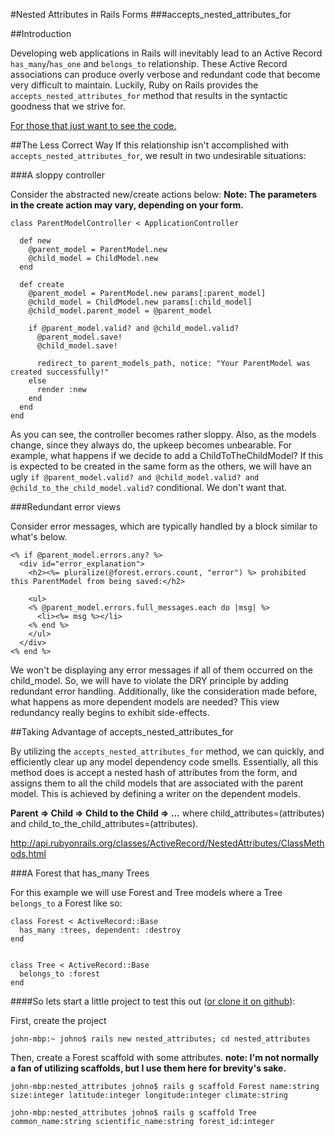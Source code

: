 #Nested Attributes in Rails Forms
###accepts\_nested\_attributes\_for

##Introduction

Developing web applications in Rails will inevitably lead to an Active Record `has_many`/`has_one` and `belongs_to` relationship. These Active Record associations can produce overly verbose and redundant code that become very difficult to maintain. Luckily, Ruby on Rails provides the `accepts_nested_attributes_for` method that results in the syntactic goodness that we strive for.  

[For those that just want to see the code.](https://github.com/johnotander/nested_attr)


##The Less Correct Way
If this relationship isn't accomplished with `accepts_nested_attributes_for`, we result in two undesirable situations:


###A sloppy controller

Consider the abstracted new/create actions below:
__Note: The parameters in the create action may vary, depending on your form.__

    class ParentModelController < ApplicationController
    
      def new
        @parent_model = ParentModel.new
        @child_model = ChildModel.new
      end
      
      def create
        @parent_model = ParentModel.new params[:parent_model]
        @child_model = ChildModel.new params[:child_model]
        @child_model.parent_model = @parent_model
        
        if @parent_model.valid? and @child_model.valid?
          @parent_model.save!
          @child_model.save!
          
          redirect_to parent_models_path, notice: "Your ParentModel was created successfully!"
        else
          render :new
        end
      end
    end



As you can see, the controller becomes rather sloppy. Also, as the models change, since they always do, the upkeep becomes unbearable.  For example, what happens if we decide to add a ChildToTheChildModel?  If this is expected to be created in the same form as the others, we will have an ugly `if @parent_model.valid? and @child_model.valid? and @child_to_the_child_model.valid?` conditional.  We don't want that.


###Redundant error views

Consider error messages, which are typically handled by a block similar to what's below.

    <% if @parent_model.errors.any? %>
      <div id="error_explanation">
        <h2><%= pluralize(@forest.errors.count, "error") %> prohibited this ParentModel from being saved:</h2>

        <ul>
        <% @parent_model.errors.full_messages.each do |msg| %>
          <li><%= msg %></li>
        <% end %>
        </ul>
      </div>
    <% end %>
    
We won't be displaying any error messages if all of them occurred on the child\_model. So, we will have to violate the DRY principle by adding redundant error handling. Additionally, like the consideration made before, what happens as more dependent models are needed? This view redundancy really begins to exhibit side-effects.



##Taking Advantage of accepts\_nested\_attributes\_for

By utilizing the `accepts_nested_attributes_for` method, we can quickly, and efficiently clear up any model dependency code smells.  Essentially, all this method does is accept a nested hash of attributes from the form, and assigns them to all the child models that are associated with the parent model.  This is achieved by defining a writer on the dependent models.

__Parent => Child => Child to the Child => ...__ where child\_attributes=(attributes) and child\_to\_the\_child\_attributes=(attributes).

<http://api.rubyonrails.org/classes/ActiveRecord/NestedAttributes/ClassMethods.html>


###A Forest that has\_many Trees

For this example we will use Forest and Tree models where a Tree `belongs_to` a Forest like so:

    class Forest < ActiveRecord::Base
      has_many :trees, dependent: :destroy
    end
    

    class Tree < ActiveRecord::Base
      belongs_to :forest
    end


####So lets start a little project to test this out \([or clone it on github](https://github.com/johnotander/nested_attr.git)\):

First, create the project

    john-mbp:~ johno$ rails new nested_attributes; cd nested_attributes
    
Then, create a Forest scaffold with some attributes.
__note: I'm not normally a fan of utilizing scaffolds, but I use them here for brevity's sake.__

    john-mbp:nested_attributes johno$ rails g scaffold Forest name:string size:integer latitude:integer longitude:integer climate:string
    
    john-mbp:nested_attributes johno$ rails g scaffold Tree common_name:string scientific_name:string forest_id:integer
    


